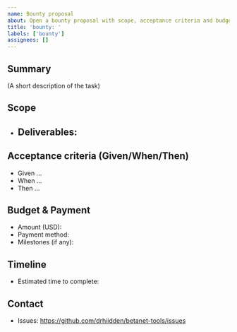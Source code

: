 ```yaml
---
name: Bounty proposal
about: Open a bounty proposal with scope, acceptance criteria and budget
title: 'bounty: '
labels: ['bounty']
assignees: []
---
```


## Summary

(A short description of the task)

## Scope

- Deliverables:
  - 

## Acceptance criteria (Given/When/Then)

- Given ...
- When ...
- Then ...

## Budget & Payment

- Amount (USD):
- Payment method:
- Milestones (if any):

## Timeline

- Estimated time to complete:

## Contact

- Issues: https://github.com/drhiidden/betanet-tools/issues
